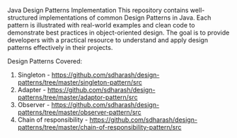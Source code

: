 Java Design Patterns Implementation
This repository contains well-structured implementations of common Design Patterns in Java. Each pattern is illustrated with real-world examples and clean code to demonstrate best practices in object-oriented design. The goal is to provide developers with a practical resource to understand and apply design patterns effectively in their projects.

Design Patterns Covered:
1. Singleton - https://github.com/sdharash/design-patterns/tree/master/singleton-pattern/src
2. Adapter - https://github.com/sdharash/design-patterns/tree/master/adaptor-pattern/src
3. Observer - https://github.com/sdharash/design-patterns/tree/master/observer-pattern/src
4. Chain of responsibility - https://github.com/sdharash/design-patterns/tree/master/chain-of-responsibility-pattern/src
   
